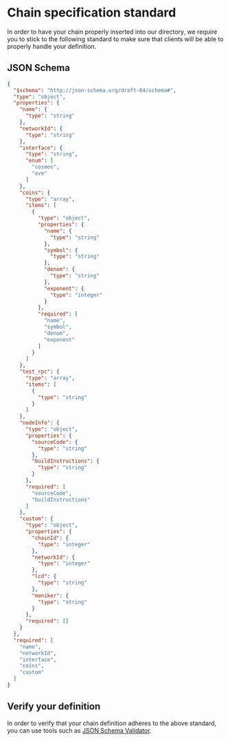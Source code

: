 # Chain specification standard

In order to have your chain properly inserted into our directory, we require you to stick to the following standard
to make sure that clients will be able to properly handle your definition.

## JSON Schema

```json
{
  "$schema": "http://json-schema.org/draft-04/schema#",
  "type": "object",
  "properties": {
    "name": {
      "type": "string"
    },
    "networkId": {
      "type": "string"
    },
    "interface": {
      "type": "string",
      "enum": [
        "cosmos",
        "evm"
      ]
    },
    "coins": {
      "type": "array",
      "items": [
        {
          "type": "object",
          "properties": {
            "name": {
              "type": "string"
            },
            "symbol": {
              "type": "string"
            },
            "denom": {
              "type": "string"
            },
            "exponent": {
              "type": "integer"
            }
          },
          "required": [
            "name",
            "symbol",
            "denom",
            "exponent"
          ]
        }
      ]
    },
    "test_rpc": {
      "type": "array",
      "items": [
        {
          "type": "string"
        }
      ]
    },
    "nodeInfo": {
      "type": "object",
      "properties": {
        "sourceCode": {
          "type": "string"
        },
        "buildInstructions": {
          "type": "string"
        }
      },
      "required": [
        "sourceCode",
        "buildInstructions"
      ]
    },
    "custom": {
      "type": "object",
      "properties": {
        "chainId": {
          "type": "integer"
        },
        "networkId": {
          "type": "integer"
        },
        "lcd": {
          "type": "string"
        },
        "moniker": {
          "type": "string"
        }
      },
      "required": []
    }
  },
  "required": [
    "name",
    "networkId",
    "interface",
    "coins",
    "custom"
  ]
}
```

## Verify your definition

In order to verify that your chain definition adheres to the above standard, you can use tools such as
[JSON Schema Validator](https://www.jsonschemavalidator.net/).

